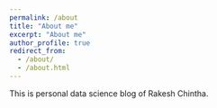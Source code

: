 ```yaml
---
permalink: /about
title: "About me"
excerpt: "About me"
author_profile: true
redirect_from: 
  - /about/
  - /about.html
---
```


This is personal data science blog of Rakesh Chintha.
